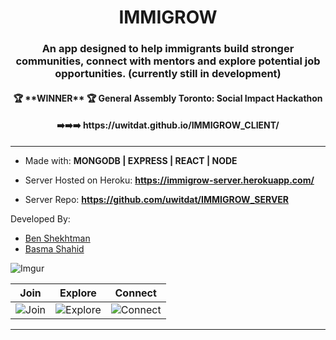 <h1 align="center">IMMIGROW</h1>
<h3 align="center">An app designed to help immigrants build stronger communities, connect with mentors and explore potential job opportunities. (currently still in development)</h3>
<h4 align="center">🏆 **WINNER** 🏆 General Assembly Toronto: Social Impact Hackathon</h4>
<h4 align="center"> ➡️➡️➡️ https://uwitdat.github.io/IMMIGROW_CLIENT/</h4>

----


- Made with: **MONGODB | EXPRESS | REACT | NODE**

- Server Hosted on Heroku: **https://immigrow-server.herokuapp.com/**

- Server Repo: **https://github.com/uwitdat/IMMIGROW_SERVER**

Developed By: 
* [Ben Shekhtman](https://github.com/uwitdat)
* [Basma Shahid](https://github.com/basma-shahid)




![Imgur](https://imgur.com/zZ9OSHt.png)

Join      |  Explore   |     Connect
:-------------------------:|:-------------------------:|:-------------------------:
![Join](https://imgur.com/me1DryR.png) |  ![Explore](https://imgur.com/XtXuuaQ.png) | ![Connect](https://imgur.com/hf5Fyrg.png)


----

